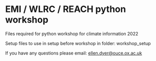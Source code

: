 # EMI / WLRC / REACH python workshop

Files required for python workshop for climate information 2022

Setup files to use in setup before workshop in folder: workshop_setup

If you have any questions please email: ellen.dyer@ouce.ox.ac.uk